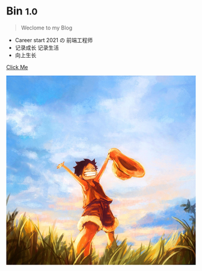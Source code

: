 # Bin <small>1.0</small>

> Weclome to my Blog

- Career start 2021 の 前端工程师
- 记录成长 记录生活
- 向上生长

[Click Me](README)

![](_media/lufei.jpg)
